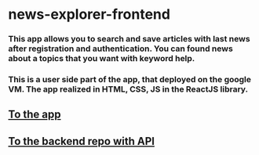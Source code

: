# news-explorer-frontend

### This app allows you to search and save articles with last news after registration and authentication. You can found news about a topics that you want with keyword help.

### This is a user side part of the app, that deployed on the google VM. The app realized in HTML, CSS, JS in the ReactJS library.

## [To the app](https://news-explorer-valerie-v.students.nomoredomainssbs.ru)
## [To the backend repo with API](https://github.com/Valerie-Volfman/news-explorer-api.git)